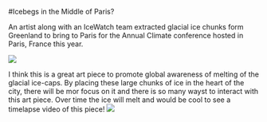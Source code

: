 #Icebegs in the Middle of Paris?

An artist along with an IceWatch team extracted glacial ice chunks form Greenland to bring to Paris for the Annual Climate conference hosted in Paris, France this year.

![](https://thecreatorsproject-images.vice.com/content-images/contentimage/no-slug/1fcac86277028d086e332caccf8dfe3b.jpg)

I think this is a great art piece to promote global awareness of melting of the glacial ice-caps. By placing these large chunks of ice in the heart of the city, there will be mor focus on it and there is so many wayst to interact with this art piece. Over time the ice will melt and would be cool to see a timelapse video of this piece!
![](https://thecreatorsproject-images.vice.com/content-images/contentimage/no-slug/a5b5eaa92a9d0426f1939a9cd1fbe2d8.jpg)


